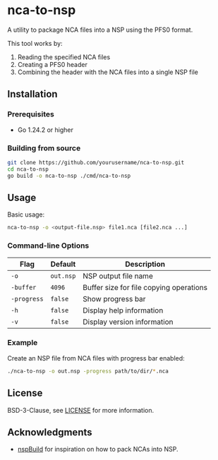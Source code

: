 # nca-to-nsp

A utility to package NCA files into a NSP using the PFS0 format.

This tool works by:
1. Reading the specified NCA files
2. Creating a PFS0 header
3. Combining the header with the NCA files into a single NSP file

## Installation

### Prerequisites

- Go 1.24.2 or higher

### Building from source

```bash
git clone https://github.com/yourusername/nca-to-nsp.git
cd nca-to-nsp
go build -o nca-to-nsp ./cmd/nca-to-nsp
```

## Usage

Basic usage:

```bash
nca-to-nsp -o <output-file.nsp> file1.nca [file2.nca ...]
```

### Command-line Options

| Flag | Default | Description |
|------|---------|-------------|
| `-o` | `out.nsp` | NSP output file name |
| `-buffer` | `4096` | Buffer size for file copying operations |
| `-progress` | `false` | Show progress bar |
| `-h` | `false` | Display help information |
| `-v` | `false` | Display version information |

### Example

Create an NSP file from NCA files with progress bar enabled:
```bash
./nca-to-nsp -o out.nsp -progress path/to/dir/*.nca
```

## License

BSD-3-Clause, see [LICENSE](LICENSE) for more information.

## Acknowledgments

- [nspBuild](https://github.com/CVFireDragon/nspBuild) for inspiration on how to pack NCAs into NSP.
